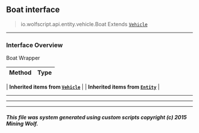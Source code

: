 ## Boat __interface__

>io.wolfscript.api.entity.vehicle.Boat
>Extends [`Vehicle`](Vehicle.md)

---

### Interface Overview

Boat Wrapper

Method | Type   
--- | :--- 
 |
__Inherited items from [`Vehicle`](Vehicle.md)__ |
 |
__Inherited items from [`Entity`](../Entity.md)__ |







---



---


---


##### This file was system generated using custom scripts copyright (c) 2015 Mining Wolf.
	

